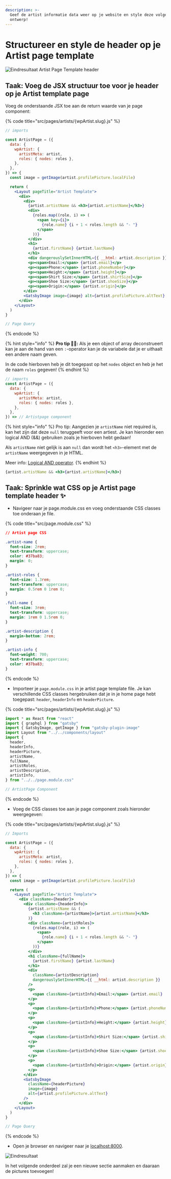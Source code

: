 ```yaml
---
description: >-
  Geef de artist informatie data weer op je website en style deze volgens het
  ontwerp!
---
```


# Structureer en style de header op je Artist page template

![Eindresultaat Artist Page Template header](<../../.gitbook/assets/image (71).png>)

## Taak: Voeg de JSX structuur toe voor je header op je Artist template page

Voeg de onderstaande JSX toe aan de return waarde van je page component:

{% code title="src/pages/artists/{wpArtist.slug}.js" %}
```jsx
// imports

const ArtistPage = ({
  data: {
    wpArtist: {
      artistMeta: artist,
      roles: { nodes: roles },
    },
  },
}) => {
  const image = getImage(artist.profilePicture.localFile)

  return (
    <Layout pageTitle="Artist Template">
      <div>
        <div>
          {artist.artistName && <h3>{artist.artistName}</h3>}
          <div>
            {roles.map((role, i) => (
              <span key={i}>
                {role.name} {i + 1 < roles.length && "- "}
              </span>
            ))}
          </div>
          <h1>
            {artist.firstName} {artist.lastName}
          </h1>
          <div dangerouslySetInnerHTML={{ __html: artist.description }} />
          <p><span>Email:</span> {artist.email}</p>
          <p><span>Phone:</span> {artist.phoneNumber}</p>
          <p><span>Height:</span> {artist.height}</p>
          <p><span>Shirt Size:</span> {artist.shirtSize}</p>
          <p><span>Shoe Size:</span> {artist.shoeSize}</p>
          <p><span>Origin:</span> {artist.origin}</p>
        </div>
        <GatsbyImage image={image} alt={artist.profilePicture.altText} />
      </div>
    </Layout>
  )
}

// Page Query
```
{% endcode %}

{% hint style="info" %}
**Pro tip 🧙‍♂️:** Als je een object of array deconstrueert kan je aan de hand van een `:`-operator kan je de variabele dat je er uithaalt een andere naam geven.

In de code hierboven heb je dit toegepast op het `nodes` object en heb je het de naam `roles` gegeven!
{% endhint %}

```jsx
// imports
const ArtistPage = ({
  data: {
    wpArtist: {
      artistMeta: artist,
      roles: { nodes: roles },
    },
  },
}) => // Artistpage component
```

{% hint style="info" %}
Pro tip: Aangezien je `artistName` niet required is, kan het zijn dat deze `null` teruggeeft voor een artiest. Je kan hieronder een logical AND (&&) gebruiken zoals je hierboven hebt gedaan!

Als `artistName` niet gelijk is aan `null` dan wordt het `<h3>`-element met de `artistName` weergegeven in je HTML.

Meer info: [Logical AND operator](https://developer.mozilla.org/en-US/docs/Web/JavaScript/Reference/Template_literals).
{% endhint %}

```jsx
{artist.artistName && <h3>{artist.artistName}</h3>}
```

## Taak: Sprinkle wat CSS op je Artist page template header  ✨

* Navigeer naar je page.module.css en voeg onderstaande CSS classes toe onderaan je file.

{% code title="src/page.module.css" %}
```css
// Artist page CSS

.artist-name {
  font-size: 2rem;
  text-transform: uppercase;
  color: #37ba83;
  margin: 0;
}

.artist-roles {
  font-size: 1.3rem;
  text-transform: uppercase;
  margin: 0.5rem 0 1rem 0;
}

.full-name {
  font-size: 3rem;
  text-transform: uppercase;
  margin: 1rem 0 1.5rem 0;
}

.artist-description {
  margin-bottom: 2rem;
}

.artist-info {
  font-weight: 700;
  text-transform: uppercase;
  color: #37ba83;
}
```
{% endcode %}

* Importeer je `page.module.css` in je artist page template file. Je kan verschillende CSS classes hergebruiken dat je in je home page hebt toegepast: `header`, `headerInfo` en `headerPicture`.

{% code title="src/pages/artists/{wpArtist.slug}.js" %}
```jsx
import * as React from "react"
import { graphql } from "gatsby"
import { GatsbyImage, getImage } from "gatsby-plugin-image"
import Layout from "../../components/layout"
import {
  header,
  headerInfo,
  headerPicture,
  artistName,
  fullName,
  artistRoles,
  artistDescription,
  artistInfo,
} from "../../page.module.css"

// ArtistPage Component
```
{% endcode %}

* Voeg de CSS classes toe aan je page component zoals hieronder weergegeven:

{% code title="src/pages/artists/{wpArtist.slug}.js" %}
```jsx
// Imports

const ArtistPage = ({
  data: {
    wpArtist: {
      artistMeta: artist,
      roles: { nodes: roles },
    },
  },
}) => {
  const image = getImage(artist.profilePicture.localFile)

  return (
    <Layout pageTitle="Artist Template">
      <div className={header}>
        <div className={headerInfo}>
          {artist.artistName && (
            <h3 className={artistName}>{artist.artistName}</h3>
          )}
          <div className={artistRoles}>
            {roles.map((role, i) => (
              <span>
                {role.name} {i + 1 < roles.length && "- "}
              </span>
            ))}
          </div>
          <h1 className={fullName}>
            {artist.firstName} {artist.lastName}
          </h1>
          <div
            className={artistDescription}
            dangerouslySetInnerHTML={{ __html: artist.description }}
          />
          <p>
            <span className={artistInfo}>Email:</span> {artist.email}
          </p>
          <p>
            <span className={artistInfo}>Phone:</span> {artist.phoneNumber}
          </p>
          <p>
            <span className={artistInfo}>Height:</span> {artist.height}
          </p>
          <p>
            <span className={artistInfo}>Shirt Size:</span> {artist.shirtSize}
          </p>
          <p>
            <span className={artistInfo}>Shoe Size:</span> {artist.shoeSize}
          </p>
          <p>
            <span className={artistInfo}>Origin:</span> {artist.origin}
          </p>
        </div>
        <GatsbyImage
          className={headerPicture}
          image={image}
          alt={artist.profilePicture.altText}
        />
      </div>
    </Layout>
  )
}

// Page Query
```
{% endcode %}

* Open je browser en navigeer naar je [localhost:8000](http://localhost:8000).

![Eindresultaat](<../../.gitbook/assets/image (71) (1).png>)

In het volgende onderdeel zal je een nieuwe sectie aanmaken en daaraan de pictures toevoegen!
